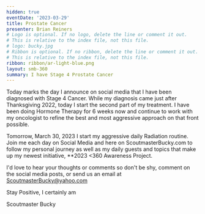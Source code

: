 ```yaml
---
hidden: true
eventDate: '2023-03-29'
title: Prostate Cancer
presenter: Brian Reiners
# Logo is optional. If no logo, delete the line or comment it out.
# This is relative to the index file, not this file.
# logo: bucky.jpg
# Ribbon is optional. If no ribbon, delete the line or comment it out.
# This is relative to the index file, not this file.
ribbon: ribbon/ar-light-blue.png
layout: smb-360
summary: I have Stage 4 Prostate Cancer
---
```


Today marks the day I announce on social media that I have been diagnosed with Stage 4 Cancer.  While my diagnosis came just after Thanksgiving 2022, today I start the second part of my treatment.  I have been doing Hormone Therapy for 6 weeks now and continue to work with my oncologist to refine the best and most aggressive approach on that front possible.

Tomorrow, March 30, 2023 I start my aggressive daily Radiation routine.  Join me each day on Social Media and here on ScoutmasterBucky.com to follow my personal journey as well as my daily guests and topics that make up my newest initiative, **2023 <span class="C(red)">&lt;3</span>60 Awareness Project.

I'd love to hear your thoughts or comments so don't be shy, comment on the social media posts, or send us an email at ScoutmasterBucky@yahoo.com

Stay Positive, I certainly am

Scoutmaster Bucky

